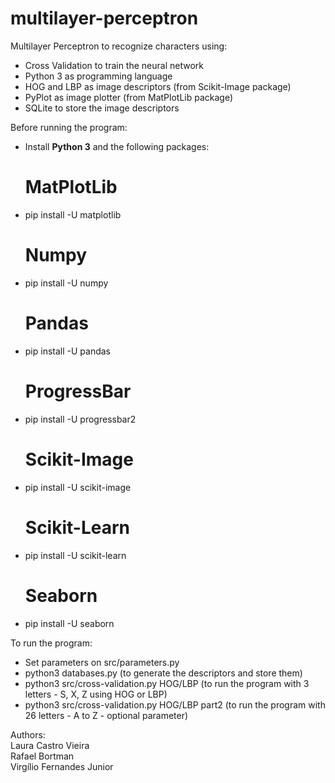 # multilayer-perceptron
Multilayer Perceptron to recognize characters using:</br>
- Cross Validation to train the neural network
- Python 3 as programming language
- HOG and LBP as image descriptors (from Scikit-Image package)
- PyPlot as image plotter (from MatPlotLib package)
- SQLite to store the image descriptors

Before running the program:</br>
- Install <strong>Python 3</strong> and the following packages:</br>
    # MatPlotLib
- pip install -U matplotlib
    # Numpy
- pip install -U numpy
    # Pandas
- pip install -U pandas
    # ProgressBar
- pip install -U progressbar2
    # Scikit-Image
- pip install -U scikit-image
    # Scikit-Learn
- pip install -U scikit-learn
    # Seaborn 
- pip install -U seaborn

To run the program:</br>
- Set parameters on src/parameters.py
- python3 databases.py (to generate the descriptors and store them)
- python3 src/cross-validation.py HOG/LBP (to run the program with 3 letters - S, X, Z using HOG or LBP)
- python3 src/cross-validation.py HOG/LBP part2 (to run the program with 26 letters - A to Z - optional parameter)

Authors:</br>
Laura Castro Vieira</br>
Rafael Bortman</br>
Virgílio Fernandes Junior</br>
 
